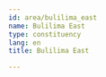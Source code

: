 ```yaml
---
id: area/bulilima_east
name: Bulilima East
type: constituency
lang: en
title: Bulilima East

---
```

